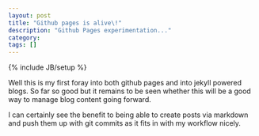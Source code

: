 ```yaml
---
layout: post
title: "Github pages is alive\!"
description: "Github Pages experimentation..."
category: 
tags: []
---
```

{% include JB/setup %}

Well this is my first foray into both github pages and into jekyll powered blogs. So far so good but it
remains to be seen whether this will be a good way to manage blog content going forward.

I can certainly see the benefit to being able to create posts via markdown and push them up with git
commits as it fits in with my workflow nicely.
